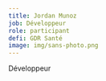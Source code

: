```yaml
---
title: Jordan Munoz
job: Développeur
role: participant
defi: GDR Santé
image: img/sans-photo.png
---
```

Développeur